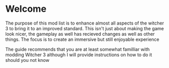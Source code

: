 # Welcome
The purpose of this mod list is to enhance almost all aspects of the witcher 3 to bring it to an improved standard. This isn't just about making the game look nicer, the gameplay as well has recieved changes as well as other things. The focus is to create an immersive but still enjoyable experience

The guide recommends that you are at least somewhat familliar with modding Witcher 3 although I will provide instructions on how to do it should you not know
